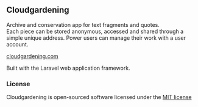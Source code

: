 ## Cloudgardening

Archive and conservation app for text fragments and quotes.  
Each piece can be stored anonymous, accessed and shared through a simple unique address. Power users can manage their work with a user account.

[cloudgardening.com](https://cloudgardening.com)
 
Built with the Laravel web application framework.

### License
Cloudgardening is open-sourced software licensed under the [MIT license](http://opensource.org/licenses/MIT)
